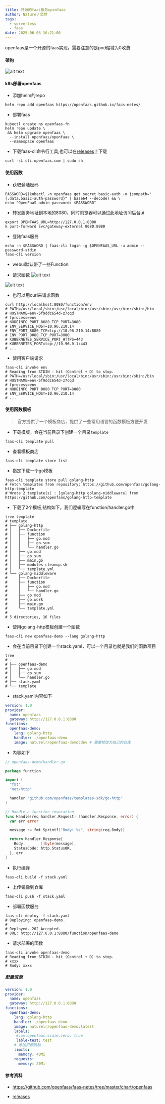 ```yaml
---
title: 开源的faas服务openfaas
author: Nature丿灵然
tags:
  - serverless
  - faas
date: 2025-06-03 16:21:00
---
```

openfaas是一个开源的faas实现，需要注意的是pod缩减为0收费

<!--more-->

#### 架构

![alt text](../images/开源的faas服务openfaas-0.png)

#### k8s部署openfaas

- 添加helm的repo

```shell
helm repo add openfaas https://openfaas.github.io/faas-netes/
```

- 部署faas

```shell
kubectl create ns openfaas-fn
helm repo update \
 && helm upgrade openfaas \
  --install openfaas/openfaas \
  --namespace openfaas
```

- 下载faas-cli命令行工具,也可以在[releases][]上下载

```shell
curl -sL cli.openfaas.com | sudo sh
```

#### 使用函数

- 获取登陆密码

```shell
PASSWORD=$(kubectl -n openfaas get secret basic-auth -o jsonpath="{.data.basic-auth-password}" | base64 --decode) && \
echo "OpenFaaS admin password: $PASSWORD"
```

- 转发服务地址到本地的8080，同时浏览器可以通过此地址访问后台ui

```shell
export OPENFAAS_URL=http://127.0.0.1:8080
k port-forward svc/gateway-external 8080:8080
```

- 登陆faas服务

```shell
echo -n $PASSWORD | faas-cli login -g $OPENFAAS_URL -u admin --password-stdin
faas-cli version
```

- webui默认带了一些Function

- 请求函数
![alt text](../images/开源的faas服务openfaas-1.png)

![alt text](../images/开源的faas服务openfaas-2.png)

- 也可以用curl来请求函数

```shell
curl http://localhost:8080/function/env
# PATH=/usr/local/sbin:/usr/local/bin:/usr/sbin:/usr/bin:/sbin:/bin
# HOSTNAME=env-5f9ddc654d-z7cqd
# fprocess=env
# NODEINFO_PORT_8080_TCP_PORT=8080
# ENV_SERVICE_HOST=10.96.210.14
# ENV_PORT_8080_TCP=tcp://10.96.210.14:8080
# ENV_PORT_8080_TCP_PORT=8080
# KUBERNETES_SERVICE_PORT_HTTPS=443
# KUBERNETES_PORT=tcp://10.96.0.1:443
# ...
```

- 使用客户端请求

```shell
faas-cli invoke env
# Reading from STDIN - hit (Control + D) to stop.
# PATH=/usr/local/sbin:/usr/local/bin:/usr/sbin:/usr/bin:/sbin:/bin
# HOSTNAME=env-5f9ddc654d-z7cqd
# fprocess=env
# NODEINFO_PORT_8080_TCP_PORT=8080
# ENV_SERVICE_HOST=10.96.210.14
# ...
```

#### 使用函数模板

> 官方提供了一个模板商店，提供了一些常用语言的函数模板方便开发

- 下载模版，会在当前目录下创建一个目录`template`

```shell
faas-cli template pull
```

- 查看模板商店

```shell
faas-cli template store list 
```

- 指定下载一个go模板

```shell
faas-cli template store pull golang-http
# Fetch templates from repository: https://github.com/openfaas/golang-http-template
# Wrote 2 template(s) : [golang-http golang-middleware] from https://github.com/openfaas/golang-http-template
```

- 下载了2个模板,结构如下，我们逻辑写在function/handler.go中

```shell
tree template 
# template
# ├── golang-http
# │   ├── Dockerfile
# │   ├── function
# │   │   ├── go.mod
# │   │   ├── go.sum
# │   │   └── handler.go
# │   ├── go.mod
# │   ├── go.sum
# │   ├── main.go
# │   ├── modules-cleanup.sh
# │   └── template.yml
# └── golang-middleware
#     ├── Dockerfile
#     ├── function
#     │   ├── go.mod
#     │   └── handler.go
#     ├── go.mod
#     ├── go.work
#     ├── main.go
#     └── template.yml
# 
# 5 directories, 16 files
```

- 使用golang-http模板创建一个函数

```shell
faas-cli new openfaas-demo --lang golang-http
```

- 会在当前目录下创建一个stack.yaml，可以一个目录也就是我们的函数项目

```shell
tree         
# .
# ├── openfaas-demo
# │   ├── go.mod
# │   ├── go.sum
# │   └── handler.go
# ├── stack.yaml
# └── template
```

- stack.yaml内容如下

```yaml
version: 1.0
provider:
  name: openfaas
  gateway: http://127.0.0.1:8080
functions:
  openfaas-demo:
    lang: golang-http
    handler: ./openfaas-demo
    image: naturelr/openfaas-demo:dev # 需要修改为自己的仓库
```

- 内容如下

```go
// openfaas-demo/handler.go

package function

import (
  "fmt"
  "net/http"  

  handler "github.com/openfaas/templates-sdk/go-http"
)

// Handle a function invocation
func Handle(req handler.Request) (handler.Response, error) {
  var err error

  message := fmt.Sprintf("Body: %s", string(req.Body))

  return handler.Response{
    Body:       []byte(message),
    StatusCode: http.StatusOK,
  }, err
}
```

- 执行编译

```shell
faas-cli build -f stack.yaml 
```

- 上传镜像到仓库

```shell
faas-cli push -f stack.yaml 
```

- 部署函数服务

```shell
faas-cli deploy -f stack.yaml
# Deploying: openfaas-demo.
# 
# Deployed. 202 Accepted.
# URL: http://127.0.0.1:8080/function/openfaas-demo
```

- 请求部署的函数

```shell
faas-cli invoke openfaas-demo        
# Reading from STDIN - hit (Control + D) to stop.
# xxxx
# Body: xxxx
```

##### 配置资源

```yaml
version: 1.0
provider:
  name: openfaas
  gateway: http://127.0.0.1:8080
functions:
  openfaas-demo:
    lang: golang-http
    handler: ./openfaas-demo
    image: naturelr/openfaas-demo:latest
    labels:
     #com.openfaas.scale.zero: true
     lable-test: test
    # 添加资源限制
    limits:
      memory: 40Mi
    requests:
      memory: 20Mi
```

#### 参考资料

- <https://github.com/openfaas/faas-netes/tree/master/chart/openfaas>

- [releases][]

[releases]: <https://github.com/openfaas/faas-cli/releases>
